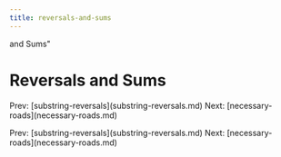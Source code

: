 ```yaml
---
title: reversals-and-sums
---
```


and Sums\"

# Reversals and Sums

Prev:
\[substring-reversals](substring-reversals.md)
Next: \[necessary-roads](necessary-roads.md)

Prev:
\[substring-reversals](substring-reversals.md)
Next: \[necessary-roads](necessary-roads.md)
